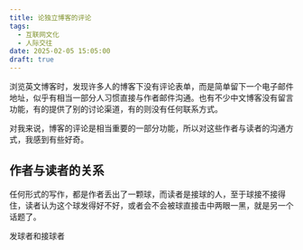 ```yaml
---
title: 论独立博客的评论
tags:
  - 互联网文化
  - 人际交往
date: 2025-02-05 15:05:00
draft: true
---
```


浏览英文博客时，发现许多人的博客下没有评论表单，而是简单留下一个电子邮件地址，似乎有相当一部分人习惯直接与作者邮件沟通。也有不少中文博客没有留言功能，有的提供了别的讨论渠道，有的则没有任何联系方式。

对我来说，博客的评论是相当重要的一部分功能，所以对这些作者与读者的沟通方式，我感到有些好奇。

<!--more-->

## 作者与读者的关系

任何形式的写作，都是作者丢出了一颗球，而读者是接球的人，至于球接不接得住，读者认为这个球发得好不好，或者会不会被球直接击中两眼一黑，就是另一个话题了。

发球者和接球者

